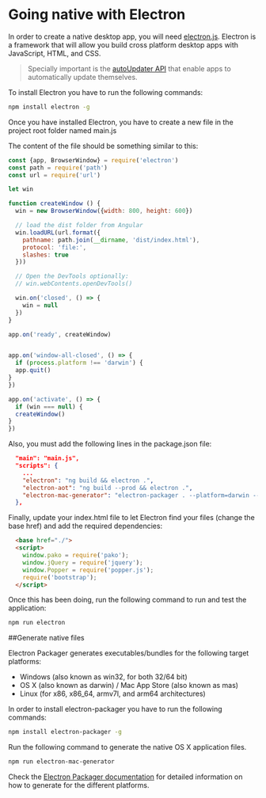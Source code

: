 # Going native with Electron

In order to create a native desktop app, you will need [electron.js][electron]. Electron is a framework that will allow you build cross platform desktop apps with JavaScript, HTML, and CSS.

> Specially important is the [autoUpdater API](https://electronjs.org/docs/api/auto-updater) that enable apps to automatically update themselves.

To install Electron you have to run the following commands:

```bash
npm install electron -g
```

Once you have installed Electron, you have to create a new file in the project root folder named main.js

The content of the file should be something similar to this:

```javascript
const {app, BrowserWindow} = require('electron')
const path = require('path')
const url = require('url')

let win

function createWindow () {
  win = new BrowserWindow({width: 800, height: 600})

  // load the dist folder from Angular
  win.loadURL(url.format({
    pathname: path.join(__dirname, 'dist/index.html'),
    protocol: 'file:',
    slashes: true
  }))

  // Open the DevTools optionally:
  // win.webContents.openDevTools()

  win.on('closed', () => {
    win = null
  })
}

app.on('ready', createWindow)


app.on('window-all-closed', () => {
  if (process.platform !== 'darwin') {
  app.quit()
}
})

app.on('activate', () => {
  if (win === null) {
  createWindow()
}
})
```

Also, you must add the following lines in the package.json file:

```json
  "main": "main.js",
  "scripts": {
    ...
    "electron": "ng build && electron .",
    "electron-aot": "ng build --prod && electron .",
    "electron-mac-generator": "electron-packager . --platform=darwin --electron-version=1.6.2"
  },
```

Finally, update your index.html file to let Electron find your files (change the base href) and add the required dependencies:

```html
  <base href="./">
  <script>
    window.pako = require('pako');
    window.jQuery = require('jquery');
    window.Popper = require('popper.js');
    require('bootstrap');
  </script>
```

Once this has been doing, run the following command to run and test the application:

```bash
npm run electron
```

##Generate native files

Electron Packager generates executables/bundles for the following target platforms:

- Windows (also known as win32, for both 32/64 bit)
- OS X (also known as darwin) / Mac App Store (also known as mas)
- Linux (for x86, x86_64, armv7l, and arm64 architectures)

In order to install electron-packager you have to run the following commands:

```bash
npm install electron-packager -g
```

Run the following command to generate the native OS X application files.

```bash
npm run electron-mac-generator
```

Check the [Electron Packager documentation](https://github.com/electron-userland/electron-packager) for detailed information on how to generate for the different platforms.

[electron]: https://electronjs.org/

